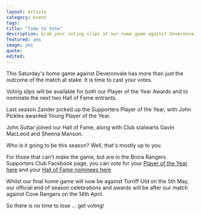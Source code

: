 ```yaml
---
layout: article
category: event
tags:
title: "Time to Vote"
description: Grab your voting slips at our home game against Deveronvale on Saturday
featured: yes
image: yes
quote:
edited:
---
```

This Saturday's home game against Deveronvale has more than just the outcome of the match at stake. It is time to cast your votes.

Voting slips will be available for both our Player of the Year Awards and to nominate the next two Hall of Fame entrants.

Last season Zander picked up the Supporters Player of the Year, with John Pickles awarded Young Player of the Year.

John Suttar joined our Hall of Fame, along with Club stalwarts Gavin MacLeod and Sheena Manson.

Who is it going to be this season? Well, that's mostly up to you.

For those that can't make the game, but are in the Brora Rangers Supporters Club Facebook page, you can vote for your [Player of the Year here](https://www.facebook.com/groups/225232144272600/permalink/1482747875187681/) and your [Hall of Fame nominees here](https://www.facebook.com/groups/225232144272600/permalink/1480064008789401/)

Whilst our final home game will now be against Turriff Utd on the 5th May, our official end of season celebrations and awards will be after our match against Cove Rangers on the 14th April.

So there is no time to lose ... get voting!
